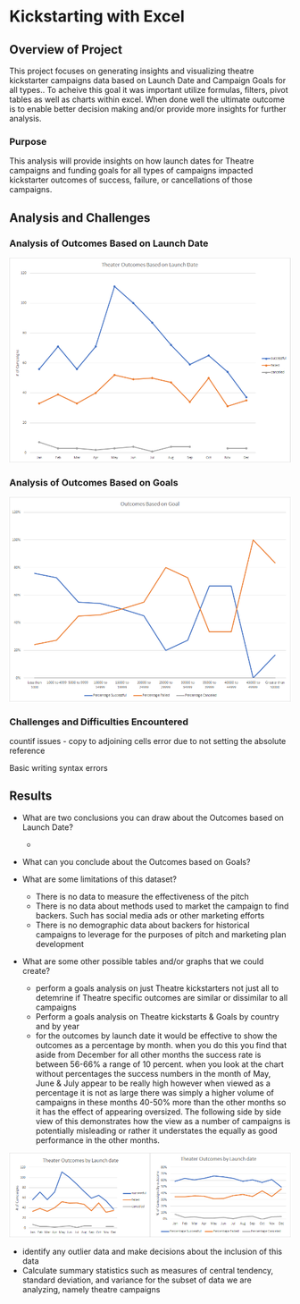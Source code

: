 # Kickstarting with Excel

## Overview of Project

This project focuses on generating insights and visualizing theatre kickstarter campaigns data based on Launch Date and Campaign Goals for all types..  To acheive this goal it was important utilize formulas, filters, pivot tables as well as charts within excel.  When done well the ultimate outcome is to enable better decision making and/or provide more insights for further analysis.

### Purpose

This analysis will provide insights on how launch dates for Theatre campaigns and funding goals for all types of campaigns impacted kickstarter outcomes of success, failure, or cancellations of those campaigns.

## Analysis and Challenges

### Analysis of Outcomes Based on Launch Date


![Theater Outcomes vs Launch Data](/Theater_Outcomes_vs_Launch.png)


### Analysis of Outcomes Based on Goals


![Outcomes Based on Goals](/Outcomes_vs_Goals.png)


### Challenges and Difficulties Encountered

countif issues -  copy to adjoining cells error due to not setting the absolute reference

Basic writing syntax errors


## Results

- What are two conclusions you can draw about the Outcomes based on Launch Date?

  - 

- What can you conclude about the Outcomes based on Goals?

- What are some limitations of this dataset?
  - There is no data to measure the effectiveness of the pitch
  - There is no data about methods used to market the campaign to find backers.  Such has social media ads or other marketing efforts
  - There is no demographic data about backers for historical campaigns to leverage for the purposes of pitch and marketing plan development

- What are some other possible tables and/or graphs that we could create?
  - perform a goals analysis on just Theatre kickstarters not just all to detemrine if Theatre specific outcomes are similar or dissimilar to all campaigns
  - Perform a goals analysis on Theatre kickstarts & Goals by country and by year
  - for the outcomes by launch date it would be effective to show the outcomes as a percentage by month.  when you do this you find that aside from December for all other months the success rate is between 56-66% a range of 10 percent. when you look at the chart without percentages the success numbers  in the month of May, June & July appear to be really high however when viewed as a percentage it is not as large there was simply a higher volume of campaigns in these months 40-50% more than the other months so it has the effect of appearing oversized.  The following side by side view of this demonstrates how the view as a number of campaigns is potentially misleading or rather it understates the equally as good performance in the other months.

![Launch by number vs percentage](/Launch_outcomes_launch_date_vs_percentage.png)
 
  - identify any outlier data and make decisions about the inclusion of this data
  -  Calculate summary statistics such as measures of central tendency, standard deviation, and variance for the subset of data we are analyzing, namely theatre campaigns
